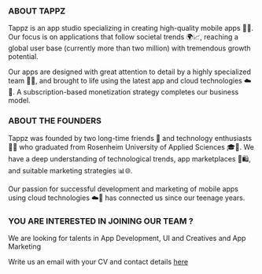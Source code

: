 ### ABOUT TAPPZ ###

Tappz is an app studio specializing in creating high-quality mobile apps 📲✨. Our focus is on applications that follow societal trends 🌍📈, reaching a global user base (currently more than two million) with tremendous growth potential.

Our apps are designed with great attention to detail by a highly specialized team 🔧💡, and brought to life using the latest app and cloud technologies ☁️🚀. A subscription-based monetization strategy completes our business model.


### ABOUT THE FOUNDERS ###

Tappz was founded by two long-time friends 👬 and technology enthusiasts 🤖💡 who graduated from Rosenheim University of Applied Sciences 🎓🏫. We have a deep understanding of technological trends, app marketplaces 📲🛍️, and suitable marketing strategies 📊🌐.

Our passion for successful development and marketing of mobile apps using cloud technologies ☁️🔗 has connected us since our teenage years.


### YOU ARE INTERESTED IN JOINING OUR TEAM ? ###

We are looking for talents in App Development, UI and Creatives and App Marketing

Write us an email with your CV and contact details
[here](mailto:jonas@tappz.de;christopher@tappz.de)

